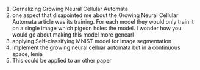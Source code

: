1. Gernalizing Growing Neural Cellular Automata
  1. one aspect that disapointed me about the Growing Neural Cellular Automata article was its training. For each model they would only train it on a single image which pigeon holes the model. I wonder how you would go about making this model more genearl
2. applying Self-classifying MNIST model for image segmentation
3. implement the growing neural celluar automata but in a continuous space, lenia
  1. This could be applied to an other paper
